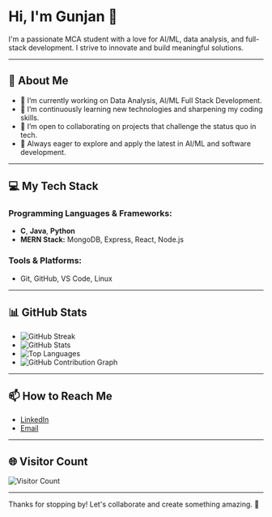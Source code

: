# Hi, I'm Gunjan 👋

I'm a passionate MCA student with a love for AI/ML, data analysis, and full-stack development. I strive to innovate and build meaningful solutions.

---

## 🚀 About Me

- 🔭 I’m currently working on Data Analysis, AI/ML Full Stack Development.
- 🌱 I’m continuously learning new technologies and sharpening my coding skills.
- 👯 I’m open to collaborating on projects that challenge the status quo in tech.
- 🤔 Always eager to explore and apply the latest in AI/ML and software development.

---

## 💻 My Tech Stack

### Programming Languages & Frameworks:
- **C**, **Java**, **Python**
- **MERN Stack:** MongoDB, Express, React, Node.js

### Tools & Platforms:
- Git, GitHub, VS Code, Linux

---

## 📊 GitHub Stats

- ![GitHub Streak](https://github-readme-streak-stats.herokuapp.com/?user=gunjanmishra090&theme=radical)
- ![GitHub Stats](https://github-readme-stats.vercel.app/api?username=gunjanmishra090&show_icons=true&theme=radical)
- ![Top Languages](https://github-readme-stats.vercel.app/api/top-langs/?username=gunjanmishra090&layout=compact&theme=radical)
- ![GitHub Contribution Graph](https://github-readme-activity-graph.cyclic.app/graph?username=gunjanmishra090&theme=radical)

---

## 📫 How to Reach Me

- [LinkedIn](www.linkedin.com/in/gunjan-mishra-b73a77322)  <!-- Update with your profile link -->
- [Email](gunjanmishra0137@gmail.com)  <!-- Update with your email -->

---

## 🌐 Visitor Count

![Visitor Count](https://profile-counter.glitch.me/Tech-By-Gunjan/count.svg)

---

Thanks for stopping by! Let's collaborate and create something amazing. 🚀
